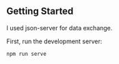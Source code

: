 
## Getting Started

I used json-server for data exchange.

First, run the development server:

```bash
npm run serve 

